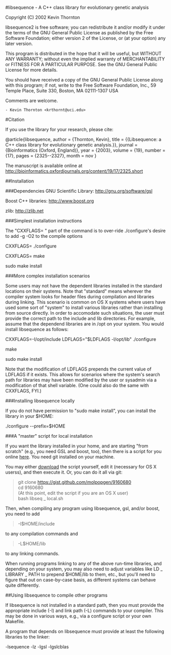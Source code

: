 #libsequence - A C++ class library for evolutionary genetic analysis



  Copyright (C) 2002 Kevin Thornton

  libsequence2 is free software; you can redistribute it and/or modify
  it under the terms of the GNU General Public License as published by
  the Free Software Foundation; either version 2 of the License, or
  (at your option) any later version.

  This program is distributed in the hope that it will be useful,
  but WITHOUT ANY WARRANTY; without even the implied warranty of
  MERCHANTABILITY or FITNESS FOR A PARTICULAR PURPOSE.  See the
  GNU General Public License for more details.

  You should have received a copy of the GNU General Public License
  along with this program; if not, write to the Free Software
  Foundation, Inc., 59 Temple Place, Suite 330, Boston, MA  02111-1307  USA

Comments are welcome.

	- Kevin Thornton <krthornt@uci.edu>

#Citation

If you use the library for your research, please cite:

@article{libsequence,
author = {Thornton, Kevin},
title = {{Libsequence: a C++ class library for evolutionary genetic analysis.}},
journal = {Bioinformatics (Oxford, England)},
year = {2003},
volume = {19},
number = {17},
pages = {2325--2327},
month = nov
}

The manuscript is available online at http://bioinformatics.oxfordjournals.org/content/19/17/2325.short

##Installation

###Dependencies
GNU Scientific Library: http://gnu.org/software/gsl

Boost C++ libraries: http://www.boost.org

zlib: http://zlib.net

###Simplest installation instructions

The "CXXFLAGS= " part of the command is to over-ride ./configure's desire to add -g -O2 to the compile options

CXXFLAGS= ./configure

CXXFLAGS= make

sudo make install

###More complex installation scenarios

Some users may not have the dependent libraries installed in the standard locations on their systems.  Note that "standard" means wherever the compiler system looks for header files during compilation and libraries during linking.  This scenario is common on OS X systems where users have used some sort of "system" to install various libraries rather than installing from source directly.  In order to accomodate such situations, the user must provide the correct path to the include and lib directories.  For example, assume that the dependend libraries are in /opt on your system.  You would install libsequence as follows:

CXXFLAGS=-I/opt/include LDFLAGS="$LDFLAGS -l/opt/lib" ./configure

make

sudo make install

Note that the modification of LDFLAGS prepends the current value of LDFLAGS if it exists.  This allows for scenarios where the system's search path for libraries may have been modified by the user or sysadmin via a modification of that shell variable.  (One could also do the same with CXXFLAGS, FYI.)

###Installing libsequence locally

If you do not have permission to "sudo make install", you can install the library in your $HOME:

./configure --prefix=$HOME

###A "master" script for local installation

If you want the library installed in your home, and are starting "from scratch" (e.g., you need GSL and boost, too), then there is a script for you online [here](https://gist.github.com/molpopgen/9160680).  You need git installed on your machine.

You may either [download](https://gist.github.com/molpopgen/9160680) the script yourself, edit it (necessary for OS X userss), and then execute it.  Or, you can do it all via git:

> git clone https://gist.github.com/molpopgen/9160680<br>
> cd 9160680<br>
> (At this point, edit the script if you are an OS X user)<br>
> bash libseq _ local.sh<br>

Then, when compiling any program using libsequence, gsl, and/or boost, you need to add

> -I$HOME/include

to any compilation commands and

> -L$HOME/lib

to any linking commands.

When running programs linking to any of the above run-time libraries, and depending on your system, you may also need to adjust variables like LD _ LIBRARY _ PATH to prepend $HOME/lib to them, etc., but you'll need to figure that out on case-by-case basis, as different systems can behave quite differently.

##Using libsequence to compile other programs

If libsequence is not installed in a standard path, then you must provide the appropriate include (-I) and link path (-L) commands to your compiler.  This may be done in various ways, e.g., via a configure script or your own Makefile.

A program that depends on libsequence must provide at least the following libraries to the linker:

-lsequence -lz -lgsl -lgslcblas